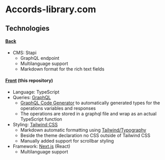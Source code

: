 # Accords-library.com

## Technologies

#### [Back](https://github.com/Accords-Library/strapi.accords-library.com)
- CMS: Stapi
  - GraphQL endpoint
  - Multilanguage support
  - Markdown format for the rich text fields

#### [Front](https://github.com/Accords-Library/accords-library.com) (this repository)
- Language: TypeScript
- Queries: [GraphQL](https://graphql.org/)
  - [GraphQL Code Generator](https://www.graphql-code-generator.com/) to automatically generated types for the operations variables and responses
  - The operations are stored in a graphql file and wrap as an actual TypeScript function
- Styling: [Tailwind CSS](https://tailwindcss.com/)
  - Markdown automatic formatting using [Tailwind/Typography](https://tailwindcss.com/docs/typography-plugin)
  - Beside the theme declaration no CSS outside of Tailwind CSS
  - Manually added support for scrollbar styling
- Framework: [Next.js](https://nextjs.org/) (React)
  - Multilanguage support
